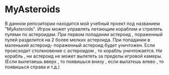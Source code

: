 # MyAsteroids
В данном репозитории находится мой учебный проект под названием "MyAsteroids". Игрок может управлять летающим кораблем и стрелять пулями по астероидам.
При первом попадании астероид , пораженный пулей разделится на 2 более мелких астероида. При попадании в маленький астероид- пораженный астероид будет уничтожен. 
Если происходит столкновение с астероидом , то корабль уничтожается.
Ни корабль , ни астероид не может вылететь за пределы игровой камеры. (Если вылетаешь вверх , то появишься внизу , если вылатешь влево , то появишься справа и т.д.)
